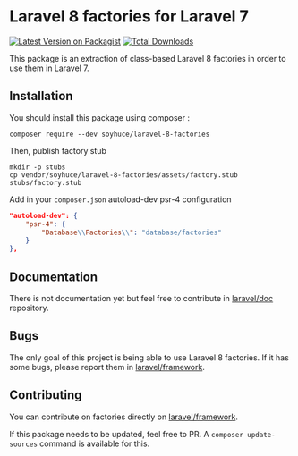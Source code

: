 # Laravel 8 factories for Laravel 7

[![Latest Version on Packagist](https://img.shields.io/packagist/v/soyhuce/laravel-8-factories.svg?style=flat-square)](https://packagist.org/packages/soyhuce/laravel-8-factories)
[![Total Downloads](https://img.shields.io/packagist/dt/soyhuce/laravel-8-factories.svg?style=flat-square)](https://packagist.org/packages/soyhuce/laravel-8-factories)

This package is an extraction of class-based Laravel 8 factories in order to use them in Laravel 7.

## Installation

You should install this package using composer :
```shell script
composer require --dev soyhuce/laravel-8-factories
```
Then, publish factory stub
```shell script
mkdir -p stubs
cp vendor/soyhuce/laravel-8-factories/assets/factory.stub stubs/factory.stub
``` 
Add in your `composer.json` autoload-dev psr-4 configuration 
```json
"autoload-dev": {
    "psr-4": {
        "Database\\Factories\\": "database/factories"
    }
},
```

## Documentation

There is not documentation yet but feel free to contribute in [laravel/doc](https://github.com/laravel/docs) repository.

## Bugs

The only goal of this project is being able to use Laravel 8 factories. If it has some bugs, please report them in [laravel/framework](https://github.com/laravel/framework). 

## Contributing

You can contribute on factories directly on [laravel/framework](https://github.com/laravel/framework). 

If this package needs to be updated, feel free to PR. A `composer update-sources` command is available for this.
